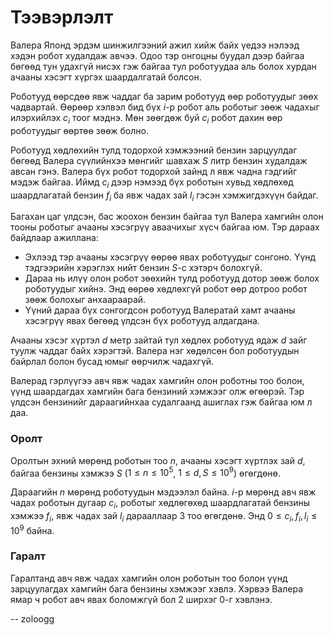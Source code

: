 Тээвэрлэлт
==========
Валера Японд эрдэм шинжилгээний ажил хийж байх үедээ нэлээд хэдэн робот худалдаж
авчээ. Одоо тэр онгоцны буудал дээр байгаа бөгөөд тун удахгүй нисэх гэж байгаа
тул роботуудаа аль болох хурдан ачааны хэсэгт хүргэх шаардалгатай болсон.

Роботууд өөрсдөө явж чаддаг ба зарим роботууд өөр роботуудыг зөөх чадвартай.
Өөрөөр хэлвэл бид бүх $i$-р робот аль  роботыг зөөж чадахыг илэрхийлэх $c_i$
тоог мэднэ. Мөн зөөгдөж буй $c_i$ робот дахин өөр роботуудыг өөртөө зөөж болно.

Роботууд хөдлөхийн тулд тодорхой хэмжээний бензин зарцуулдаг бөгөөд Валера
сүүлийнхээ мөнгийг шавхаж $S$ литр бензин худалдаж авсан гэнэ. Валера бүх робот
тодорхой зайнд л явж чадна гэдгийг мэдэж байгаа. Иймд $c_i$ дээр нэмээд бүх
роботын хувьд хөдлөхөд шаардлагатай бензин $f_i$ ба явж чадах зай $l_i$ гэсэн
хэмжигдэхүүн байдаг.

Багахан цаг үлдсэн, бас жоохон бензин байгаа тул Валера хамгийн олон тооны
роботыг ачааны хэсэгрүү аваачихыг хүсч байгаа юм. Тэр дараах байдлаар ажиллана:

 - Эхлээд тэр ачааны хэсэгрүү өөрөө явах роботуудыг сонгоно. Үүнд тэдгээрийн
   хэрэглэх нийт бензин $S$-с хэтэрч болохгүй.
 - Дараа нь илүү олон робот зөөхийн тулд роботууд дотор зөөж болох роботуудыг
   хийнэ. Энд өөрөө хөдлөхгүй робот өөр дотроо робот зөөж болохыг анхаараарай.
 - Үүний дараа бүх сонгогдсон роботууд Валератай хамт ачааны хэсэгрүү явах
   бөгөөд үлдсэн бүх роботууд алдагдана.

Ачааны хэсэг хүртэл $d$ метр зайтай тул хөдлөх роботууд ядаж $d$ зайг туулж
чаддаг байх хэрэгтэй. Валера нэг хөдөлсөн бол роботуудын байрлал болон бусад
юмыг өөрчилж чадахгүй.

Валерад гэрлүүгээ авч явж чадах хамгийн олон роботны тоо болон, үүнд шаардагдах
хамгийн бага бензиний хэмжээг олж өгөөрэй. Тэр үлдсэн бензинийг дараагийнхаа
судалгаанд ашиглах гэж байгаа юм л даа.


### Оролт
Оролтын эхний мөрөнд роботын тоо $n$, ачааны хэсэгт хүртлэх зай $d$, байгаа
бензины хэмжээ $S$ ($1 ≤ n ≤ 10^5$, $1 ≤ d, S ≤ 10^9$) өгөгдөнө.

Дараагийн $n$ мөрөнд роботуудын мэдээлэл байна. $i$-р мөрөнд авч явж чадах
роботын дугаар $c_i$, роботыг хөдлөгөхөд шаардлагатай бензины хэмжээ $f_i$, явж
чадах зай $l_i$ дарааллаар 3 тоо өгөгдөнө. Энд $0 ≤ c_i, f_i, l_i ≤ 10^9$ байна.


### Гаралт
Гаралтанд авч явж чадах хамгийн олон роботын тоо болон үүнд зарцуулагдах хамгийн
бага бензины хэмжээг хэвлэ. Хэрвээ Валера ямар ч робот авч явах боломжгүй бол 2
ширхэг $0$-г хэвлэнэ.

-- zoloogg

